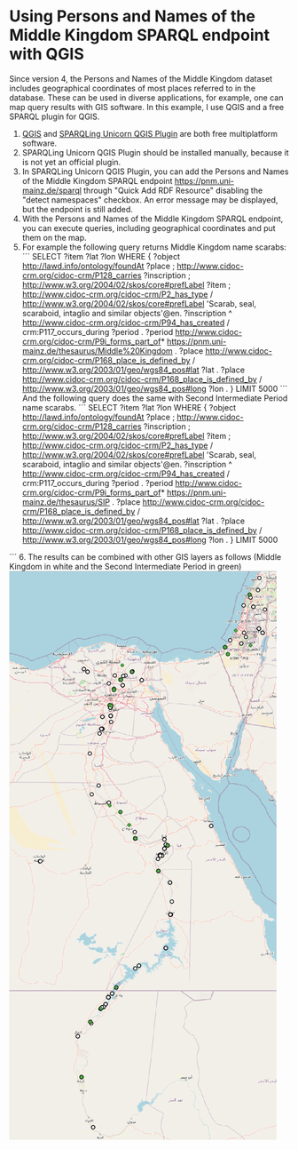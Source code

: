 # Using Persons and Names of the Middle Kingdom SPARQL endpoint with QGIS

Since version 4, the Persons and Names of the Middle Kingdom dataset includes geographical coordinates of most places referred to in the database. 
These can be used in diverse applications, for example, one can map query results with GIS software. In this example, I use QGIS and a free SPARQL plugin for QGIS.

1. [QGIS](https://qgis.org/en/site/) and [SPARQLing Unicorn QGIS Plugin](https://github.com/sparqlunicorn/sparqlunicornGoesGIS) are both free multiplatform software.
2. SPARQLing Unicorn QGIS Plugin should be installed manually, because it is not yet an official plugin.
3. In SPARQLing Unicorn QGIS Plugin, you can add the Persons and Names of the Middle Kingdom SPARQL endpoint https://pnm.uni-mainz.de/sparql through "Quick Add RDF Resource" disabling the "detect namespaces" checkbox. 
An error message may be displayed, but the endpoint is still added.
4. With the Persons and Names of the Middle Kingdom SPARQL endpoint, you can execute queries, including geographical coordinates and put them on the map.
5. For example the following query returns Middle Kingdom name scarabs:
   ´´´
   SELECT ?item ?lat ?lon  WHERE { 
  ?object <http://lawd.info/ontology/foundAt> ?place ; 
  <http://www.cidoc-crm.org/cidoc-crm/P128_carries> ?inscription ;
  <http://www.w3.org/2004/02/skos/core#prefLabel> ?item ; 
  <http://www.cidoc-crm.org/cidoc-crm/P2_has_type> / <http://www.w3.org/2004/02/skos/core#prefLabel> 'Scarab, seal, scaraboid, intaglio and similar objects'@en. 
  ?inscription ^ <http://www.cidoc-crm.org/cidoc-crm/P94_has_created> / crm:P117_occurs_during ?period .
  ?period <http://www.cidoc-crm.org/cidoc-crm/P9i_forms_part_of>* <https://pnm.uni-mainz.de/thesaurus/Middle%20Kingdom> .
  ?place <http://www.cidoc-crm.org/cidoc-crm/P168_place_is_defined_by> / <http://www.w3.org/2003/01/geo/wgs84_pos#lat> ?lat . 
  ?place <http://www.cidoc-crm.org/cidoc-crm/P168_place_is_defined_by> / <http://www.w3.org/2003/01/geo/wgs84_pos#long> ?lon . } 
 LIMIT 5000
   ´´´
And the following query does the same with Second Intermediate Period name scarabs.
   ´´´
      SELECT ?item ?lat ?lon  WHERE { 
  ?object <http://lawd.info/ontology/foundAt> ?place ; 
  <http://www.cidoc-crm.org/cidoc-crm/P128_carries> ?inscription ;
  <http://www.w3.org/2004/02/skos/core#prefLabel> ?item ; 
  <http://www.cidoc-crm.org/cidoc-crm/P2_has_type> / <http://www.w3.org/2004/02/skos/core#prefLabel> 'Scarab, seal, scaraboid, intaglio and similar objects'@en. 
  ?inscription ^ <http://www.cidoc-crm.org/cidoc-crm/P94_has_created> / crm:P117_occurs_during ?period .
  ?period <http://www.cidoc-crm.org/cidoc-crm/P9i_forms_part_of>* <https://pnm.uni-mainz.de/thesaurus/SIP> .
  ?place <http://www.cidoc-crm.org/cidoc-crm/P168_place_is_defined_by> / <http://www.w3.org/2003/01/geo/wgs84_pos#lat> ?lat . 
  ?place <http://www.cidoc-crm.org/cidoc-crm/P168_place_is_defined_by> / <http://www.w3.org/2003/01/geo/wgs84_pos#long> ?lon . } 
 LIMIT 5000

´´´
6. The results can be combined with other GIS layers as follows (Middle Kingdom in white and the Second Intermediate Period in green)
![QGIS example](./pnm_qgis_example.png)
